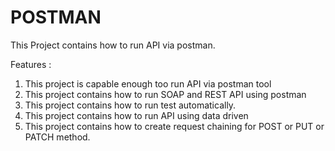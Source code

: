 # POSTMAN

This Project contains how to run API via postman.

Features :
1) This project is capable enough too run API via postman tool
2) This project contains how to run SOAP and REST API using postman
3) This project contains how to run test automatically.
4) This project contains how to run API using data driven
5) This project contains how to create request chaining for POST or PUT or PATCH method.
